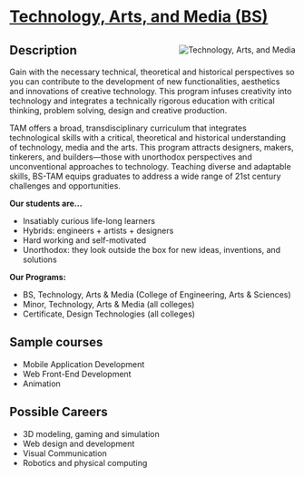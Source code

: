 # [Technology, Arts, and Media (BS)](https://kenbod.github.io/computing_paths/TAM.html)

<p style="float: right;">
  <img src="https://kenbod.github.io/computing_paths/images/new_tam.png" alt="Technology, Arts, and Media">
</p>

## Description

Gain with the necessary technical, theoretical and historical perspectives so you can contribute to the development of new functionalities, aesthetics and innovations of creative technology. This program infuses creativity into technology and integrates a technically rigorous education with critical thinking, problem solving, design and creative production.

TAM offers a broad, transdisciplinary curriculum that integrates technological skills with a critical, theoretical and historical understanding of technology, media and the arts. This program attracts designers, makers, tinkerers, and builders—those with unorthodox perspectives and unconventional approaches to technology. Teaching diverse and adaptable skills, BS-TAM equips graduates to address a wide range of 21st century challenges and opportunities.

**Our students are...**
* Insatiably curious life-long learners
* Hybrids: engineers + artists + designers
* Hard working and self-motivated
* Unorthodox: they look outside the box for new ideas, inventions, and solutions

**Our Programs:**
* BS, Technology, Arts & Media (College of Engineering, Arts & Sciences)
* Minor, Technology, Arts & Media (all colleges)
* Certificate, Design Technologies (all colleges)

## Sample courses

* Mobile Application Development
* Web Front-End Development
* Animation

## Possible Careers

* 3D modeling, gaming and simulation
* Web design and development
* Visual Communication
* Robotics and physical computing

